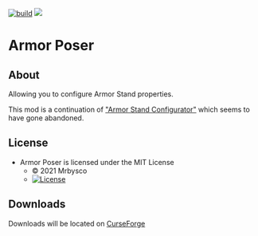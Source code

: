[![build](https://github.com/Mrbysco/Armor-Poser/actions/workflows/build.yml/badge.svg)](https://github.com/Mrbysco/Armor-Poser/actions/workflows/build.yml) [![](http://cf.way2muchnoise.eu/versions/450663.svg)](https://www.curseforge.com/minecraft/mc-mods/armor-poser)

# Armor Poser #

## About ##
Allowing you to configure Armor Stand properties.

This mod is a continuation of ["Armor Stand Configurator"](https://www.curseforge.com/minecraft/mc-mods/armor-stand-configurator) which seems to have gone abandoned.

## License ##
* Armor Poser is licensed under the MIT License
    - © 2021 Mrbysco
    - [![License](https://img.shields.io/badge/License-MIT-red.svg?style=flat)](http://opensource.org/licenses/MIT)


## Downloads ##
Downloads will be located on [CurseForge](https://www.curseforge.com/minecraft/mc-mods/armor-poser)
